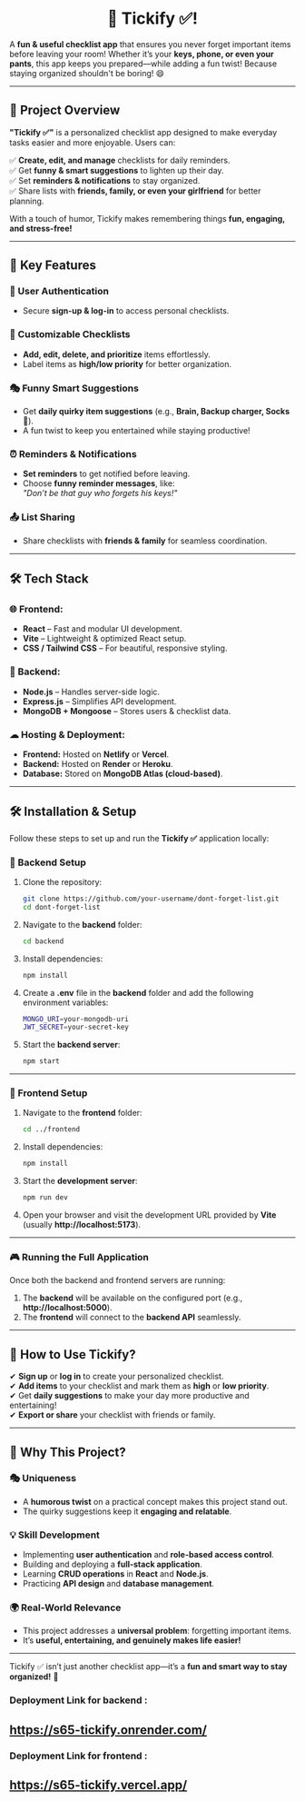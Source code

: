 <h1 align="center"> 🚀 Tickify ✅! </h1>


A **fun & useful checklist app** that ensures you never forget important items before leaving your room! Whether it’s your **keys, phone, or even your pants**, this app keeps you prepared—while adding a fun twist! Because staying organized shouldn't be boring! 😄

---

## 📌 Project Overview  
**"Tickify ✅"** is a personalized checklist app designed to make everyday tasks easier and more enjoyable. Users can:

✅ **Create, edit, and manage** checklists for daily reminders.  
✅ Get **funny & smart suggestions** to lighten up their day.  
✅ Set **reminders & notifications** to stay organized.  
✅ Share lists with **friends, family, or even your girlfriend** for better planning.  

With a touch of humor, Tickify makes remembering things **fun, engaging, and stress-free!**

---

## 🚀 Key Features  

### 🔐 User Authentication  
- Secure **sign-up & log-in** to access personal checklists.  

### 📝 Customizable Checklists  
- **Add, edit, delete, and prioritize** items effortlessly.  
- Label items as **high/low priority** for better organization.  

### 🎭 Funny Smart Suggestions  
- Get **daily quirky item suggestions** (e.g., **Brain, Backup charger, Socks** 🧦).  
- A fun twist to keep you entertained while staying productive!  

### ⏰ Reminders & Notifications  
- **Set reminders** to get notified before leaving.  
- Choose **funny reminder messages**, like:  
  _"Don’t be that guy who forgets his keys!"_

### 📤 List Sharing  
- Share checklists with **friends & family** for seamless coordination.  

---

## 🛠 Tech Stack  

### 🌐 Frontend:  
- **React** – Fast and modular UI development.  
- **Vite** – Lightweight & optimized React setup.  
- **CSS / Tailwind CSS** – For beautiful, responsive styling.  

### 🔗 Backend:  
- **Node.js** – Handles server-side logic.  
- **Express.js** – Simplifies API development.  
- **MongoDB + Mongoose** – Stores users & checklist data.  

### ☁ Hosting & Deployment:  
- **Frontend:** Hosted on **Netlify** or **Vercel**.  
- **Backend:** Hosted on **Render** or **Heroku**.  
- **Database:** Stored on **MongoDB Atlas (cloud-based)**.  

---

## 🛠 Installation & Setup  

Follow these steps to set up and run the **Tickify ✅** application locally:

### 🔹 Backend Setup  
1. Clone the repository:  
    ```bash
    git clone https://github.com/your-username/dont-forget-list.git
    cd dont-forget-list
    ```

2. Navigate to the **backend** folder:  
    ```bash
    cd backend
    ```

3. Install dependencies:  
    ```bash
    npm install
    ```

4. Create a **.env** file in the **backend** folder and add the following environment variables:  
    ```bash
    MONGO_URI=your-mongodb-uri  
    JWT_SECRET=your-secret-key
    ```

5. Start the **backend server**:  
    ```bash
    npm start
    ```

---

### 🔹 Frontend Setup  
1. Navigate to the **frontend** folder:  
    ```bash
    cd ../frontend
    ```

2. Install dependencies:  
    ```bash
    npm install
    ```

3. Start the **development server**:  
    ```bash
    npm run dev
    ```

4. Open your browser and visit the development URL provided by **Vite** (usually **http://localhost:5173**).  

---

### 🎮 Running the Full Application  
Once both the backend and frontend servers are running:

1. The **backend** will be available on the configured port (e.g., **http://localhost:5000**).  
2. The **frontend** will connect to the **backend API** seamlessly.

---

## 📌 How to Use Tickify?  
✔ **Sign up** or **log in** to create your personalized checklist.  
✔ **Add items** to your checklist and mark them as **high** or **low priority**.  
✔ Get **daily suggestions** to make your day more productive and entertaining!  
✔ **Export or share** your checklist with friends or family.  

---

## 🎯 Why This Project?  

### 🎭 Uniqueness  
- A **humorous twist** on a practical concept makes this project stand out.  
- The quirky suggestions keep it **engaging and relatable**.  

### 💡 Skill Development  
- Implementing **user authentication** and **role-based access control**.  
- Building and deploying a **full-stack application**.  
- Learning **CRUD operations** in **React** and **Node.js**.  
- Practicing **API design** and **database management**.  

### 🌍 Real-World Relevance  
- This project addresses a **universal problem**: forgetting important items.  
- It’s **useful, entertaining, and genuinely makes life easier!**  

---

Tickify ✅ isn’t just another checklist app—it’s a **fun and smart way to stay organized!** 🚀


### Deployment Link for backend :

## https://s65-tickify.onrender.com/

### Deployment Link for frontend :

## https://s65-tickify.vercel.app/

